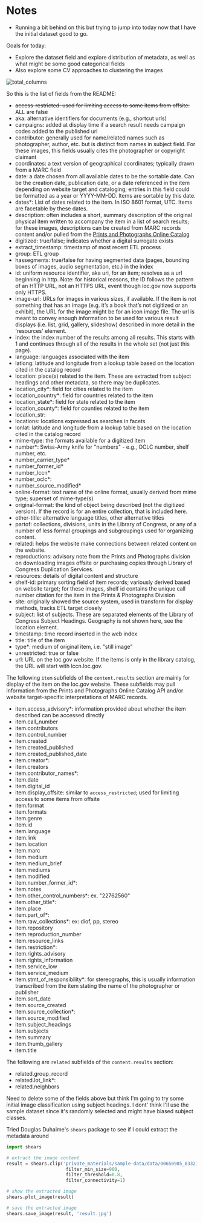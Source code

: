 # Notes

- Running a bit behind on this but trying to jump into today now that I have the initial dataset good to go.

Goals for today:

- Explore the dataset field and explore distribution of metadata, as well as what might be some good categorical fields
- Also explore some CV approaches to clustering the images

![total_columns](total_unique_values.png)

So this is the list of fields from the README:

- ~~access-restricted: used for limiting access to some items from offsite:~~ ALL are false
- aka: alternative identifiers for documents (e.g., shortcut urls)
- campaigns: added at display time if a search result needs campaign codes added to the published url
- contributor: generally used for name/related names such as photographer, author, etc. but is distinct from names in subject field. For these images, this fields usually cites the photographer or copyright claimant
- coordinates: a text version of geographical coordinates; typically drawn from a MARC field
- date: a date chosen from all available dates to be the sortable date. Can be the creation date, publication date, or a date referenced in the item depending on website target and cataloging; entries in this field could be formatted as a year or YYYY-MM-DD. Items are sortable by this date.
- dates*: List of dates related to the item. In ISO 8601 format, UTC. Items are facetable by these dates.
- description: often includes a short, summary description of the original physical item written to accompany the item in a list of search results; for these images, descriptions can be created from MARC records content and/or pulled from the [Prints and Photographs Online Catalog](https://www.loc.gov/pictures/)
- digitized: true/false; indicates whether a digital surrogate exists
- extract_timestamp: timestamp of most recent ETL process
- group: ETL group
- hassegments: true/false for having segmented data (pages, bounding boxes of images, audio segmentation, etc.) in the index
- id: uniform resource identifier, aka uri, for an item; resolves as a url beginning in http.
Note: for historical reasons, the ID follows the pattern of an HTTP URL, not an HTTPS URL, event though loc.gov now supports only HTTPS.
- image-url: URLs for images in various sizes, if available. If the item is not something that has an image (e.g. it’s a book that’s not digitized or an exhibit), the URL for the image might be for an icon image file. The url is meant to convey enough information to be used for various result displays (i.e. list, grid, gallery, slideshow) described in more detail in the 'resources' element.
- index: the index number of the results among all results. This starts with 1 and continues through all of the results in the whole set (not just this page).
- language: languages associated with the item
- latlong: latitude and longitude from a lookup table based on the location cited in the catalog record
- location: place(s) related to the item. These are extracted from subject headings and other metadata, so there may be duplicates.
- location_city*: field for cities related to the item
- location_country*: field for countries related to the item
- location_state*: field for state related to the item
- location_county*: field for counties related to the item
- location_str:
- locations: locations expressed as searches in facets
- lonlat: latitude and longitude from a lookup table based on the location cited in the catalog record
- mime-type: the formats available for a digitized item
- number*: Swiss-Army knife for "numbers" - e.g., OCLC number, shelf number, etc.
- number_carrier_type*
- number_former_id*
- number_lccn*
- number_oclc*:
- number_source_modified*
- online-format: text name of the online format, usually derived from mime type; superset of mime-type(s)
- original-format: the kind of object being described (not the digitized version). If the record is for an entire collection, that is included here.
- other-title: alternative language titles, other alternative titles
- partof: collections, divisions, units in the Library of Congress, or any of a number of less formal groupings and subgroupings used for organizing content.
- related: helps the website make connections between related content on the website.
- reproductions: advisory note from the Prints and Photographs division on downloading images offsite or purchasing copies through Library of Congress Duplication Services.
- resources: details of digital content and structure
- shelf-id: primary sorting field of item records; variously derived based on website target; for these images, shelf id contains the unique call number citation for the item in the Prints & Photographs Division
- site: originally showed the source system, used in transform for display methods, tracks ETL target closely
- subject: list of subjects. These are separated elements of the Library of Congress Subject Headings. Geography is not shown here, see the location element.
- timestamp: time record inserted in the web index
- title: title of the item
- type*: medium of original item, i.e. "still image"
- unrestricted: true or false
- url: URL on the loc.gov website. If the items is only in the library catalog, the URL will start with lccn.loc.gov.

The following `item` subfields of the `content.results` section are mainly for display of the item on the loc.gov website. These subfields may pull information from the Prints and Photographs Online Catalog API and/or website target-specific interpretations of MARC records.

- item.access_advisory*: information provided about whether the item described can be accessed directly
- item.call_number
- item.contributors
- item.control_number
- item.created
- item.created_published
- item.created_published_date
- item.creator*:
- item.creators
- item.contributor_names*:
- item.date
- item.digital_id
- item.display_offsite: similar to `access_restricted`; used for limiting access to some items from offsite
- item.format
- item.formats
- item.genre
- item.id
- item.language
- item.link
- item.location
- item.marc
- item.medium
- item.medium_brief
- item.mediums
- item.modified
- item.number_former_id*:
- item.notes
- item.other_control_numbers*: ex. "22762560"
- item.other_title*:
- item.place
- item.part_of*:
- item.raw_collections*: ex: diof, pp, stereo
- item.repository
- item.reproduction_number
- item.resource_links
- item.restriction*:
- item.rights_advisory
- item.rights_information
- item.service_low
- item.service_medium
- item.stmt_of_responsibility*: for stereographs, this is usually information transcribed from the item stating the name of the photographer or publisher
- item.sort_date
- item.source_created
- item.source_collection*:
- item.source_modified
- item.subject_headings
- item.subjects
- item.summary
- item.thumb_gallery
- item.title

The following are `related` subfields of the `content.results` section:

- related.group_record
- related.lot_link*:
- related.neighbors


Need to delete some of the fields above but think I'm going to try some initial image classification using subject headings. I dont' think I'll use the sample dataset since it's randomly selected and might have biased subject classes.

Tried Douglas Duhaime's `shears` package to see if I could extract the metadata around

```python
import shears

# extract the image content
result = shears.clip('private_materials/sample-data/data/00650985_03327r.jpg',
                      filter_min_size=900,
                      filter_threshold=0.8,
                      filter_connectivity=1)

# show the extracted image
shears.plot_image(result)

# save the extracted image
shears.save_image(result, 'result.jpg')
```